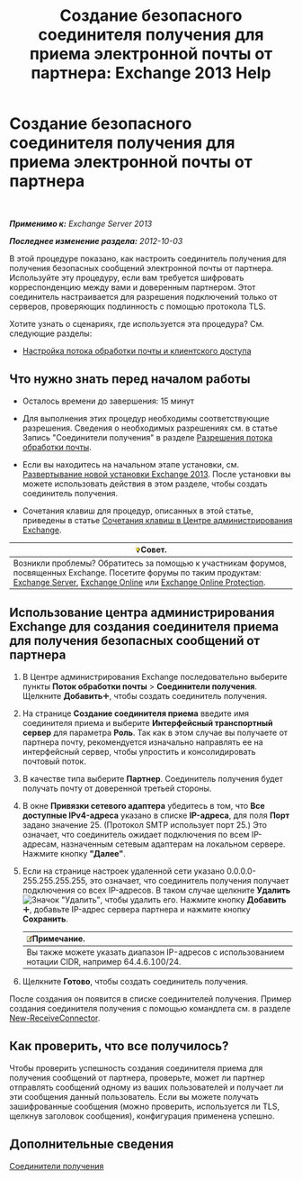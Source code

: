 ﻿---
title: 'Создание безопасного соединителя получения для приема электронной почты от партнера: Exchange 2013 Help'
TOCTitle: Создание безопасного соединителя получения для получения электронной почты от партнера
ms:assetid: 06aa692c-7940-4a14-a722-058c47440f85
ms:mtpsurl: https://technet.microsoft.com/ru-ru/library/JJ673037(v=EXCHG.150)
ms:contentKeyID: 50487424
ms.date: 04/30/2018
mtps_version: v=EXCHG.150
ms.translationtype: HT
---

# Создание безопасного соединителя получения для приема электронной почты от партнера

 

_**Применимо к:** Exchange Server 2013_

_**Последнее изменение раздела:** 2012-10-03_

В этой процедуре показано, как настроить соединитель получения для получения безопасных сообщений электронной почты от партнера. Используйте эту процедуру, если вам требуется шифровать корреспонденцию между вами и доверенным партнером. Этот соединитель настраивается для разрешения подключений только от серверов, проверяющих подлинность с помощью протокола TLS.

Хотите узнать о сценариях, где используется эта процедура? См. следующие разделы:

  - [Настройка потока обработки почты и клиентского доступа](configure-mail-flow-and-client-access-exchange-2013-help.md)

## Что нужно знать перед началом работы

  - Осталось времени до завершения: 15 минут

  - Для выполнения этих процедур необходимы соответствующие разрешения. Сведения о необходимых разрешениях см. в статье Запись "Соединители получения" в разделе [Разрешения потока обработки почты](mail-flow-permissions-exchange-2013-help.md).

  - Если вы находитесь на начальном этапе установки, см. [Развертывание новой установки Exchange 2013](deploy-a-new-installation-of-exchange-2013-exchange-2013-help.md). После установки вы можете использовать действия в этом разделе, чтобы создать соединитель получения.

  - Сочетания клавиш для процедур, описанных в этой статье, приведены в статье [Сочетания клавиш в Центре администрирования Exchange](keyboard-shortcuts-in-the-exchange-admin-center-exchange-online-protection-help.md).

<table>
<thead>
<tr class="header">
<th><img src="images/Bb124558.tip(EXCHG.150).gif" title="Совет" alt="Совет" />Совет.</th>
</tr>
</thead>
<tbody>
<tr class="odd">
<td>Возникли проблемы? Обратитесь за помощью к участникам форумов, посвященных Exchange. Посетите форумы по таким продуктам: <a href="https://go.microsoft.com/fwlink/p/?linkid=60612">Exchange Server</a>, <a href="https://go.microsoft.com/fwlink/p/?linkid=267542">Exchange Online</a> или <a href="https://go.microsoft.com/fwlink/p/?linkid=285351">Exchange Online Protection</a>.</td>
</tr>
</tbody>
</table>


## Использование центра администрирования Exchange для создания соединителя приема для получения безопасных сообщений от партнера

1.  В Центре администрирования Exchange последовательно выберите пункты **Поток обработки почты** \> **Соединители получения**. Щелкните **Добавить**![Значок добавления](images/JJ218640.c1e75329-d6d7-4073-a27d-498590bbb558(EXCHG.150).gif "Значок добавления"), чтобы создать соединитель получения.

2.  На странице **Создание соединителя приема** введите имя соединителя приема и выберите **Интерфейсный транспортный сервер** для параметра **Роль**. Так как в этом случае вы получаете от партнера почту, рекомендуется изначально направлять ее на интерфейсный сервер, чтобы упростить и консолидировать почтовый поток.

3.  В качестве типа выберите **Партнер**. Соединитель получения будет получать почту от доверенной третьей стороны.

4.  В окне **Привязки сетевого адаптера** убедитесь в том, что **Все доступные IPv4-адреса** указано в списке **IP-адреса**, для поля **Порт** задано значение 25. (Протокол SMTP использует порт 25.) Это означает, что соединитель ожидает подключения по всем IP-адресам, назначенным сетевым адаптерам на локальном сервере. Нажмите кнопку **"Далее"**.

5.  Если на странице настроек удаленной сети указано 0.0.0.0-255.255.255.255, это означает, что соединитель получения получает подключения со всех IP-адресов. В таком случае щелкните **Удалить**![Значок "Удалить"](images/JJ657492.479b6ced-8d64-4277-a725-f17fea202b28(EXCHG.150).gif "Значок \"Удалить\""), чтобы удалить его. Нажмите кнопку **Добавить**![Значок добавления](images/JJ218640.c1e75329-d6d7-4073-a27d-498590bbb558(EXCHG.150).gif "Значок добавления"), добавьте IP-адрес сервера партнера и нажмите кнопку **Сохранить**.
    
    <table>
    <thead>
    <tr class="header">
    <th><img src="images/JJ126620.note(EXCHG.150).gif" title="Примечание" alt="Примечание" />Примечание.</th>
    </tr>
    </thead>
    <tbody>
    <tr class="odd">
    <td>Вы также можете указать диапазон IP-адресов с использованием нотации CIDR, например 64.4.6.100/24.</td>
    </tr>
    </tbody>
    </table>


6.  Щелкните **Готово**, чтобы создать соединитель получения.

После создания он появится в списке соединителей получения. Пример создания соединителя получения с помощью командлета см. в разделе [New-ReceiveConnector](https://technet.microsoft.com/ru-ru/library/bb125139\(v=exchg.150\)).

## Как проверить, что все получилось?

Чтобы проверить успешность создания соединителя приема для получения сообщений от партнера, проверьте, может ли партнер отправлять сообщений одному из ваших пользователей и получает ли эти сообщения данный пользователь. Если вы можете получать зашифрованные сообщения (можно проверить, используется ли TLS, щелкнув заголовок сообщения), конфигурация применена успешно.

## Дополнительные сведения

[Соединители получения](receive-connectors-exchange-2013-help.md)

